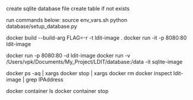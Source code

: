 create sqlite database file
create table if not exists

run commands below:
source env_vars.sh
python database/setup_database.py

docker build --build-arg FLAG=-r -t ldit-image .
docker run -it -p 8080:80 ldit-image


docker run -p 8080:80 -d ldit-image 
docker run -v /Users/vpk/Documents/My_Project/LDIT/database:/data -it sqlite-image

docker ps -aq | xargs docker stop | xargs docker rm
docker inspect ldit-image  | grep IPAddress

docker container ls
docker container stop 